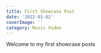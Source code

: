 ```yaml
---
title: First Showcase Post
date: '2022-01-02'
coverImage: ''
category: Music Video
---
```

Welcome to my first showcase posts
